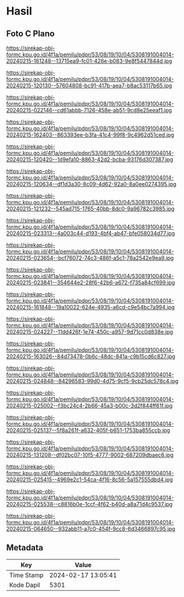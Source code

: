 # Hasil

## Foto C Plano

https://sirekap-obj-formc.kpu.go.id/4f1a/pemilu/pdpr/53/08/19/10/04/5308191004014-20240215-161248--13715ea9-fc01-426e-b083-9e8f5447844d.jpg

https://sirekap-obj-formc.kpu.go.id/4f1a/pemilu/pdpr/53/08/19/10/04/5308191004014-20240215-120130--57604808-bc91-417b-aea7-b8ac53117b65.jpg

https://sirekap-obj-formc.kpu.go.id/4f1a/pemilu/pdpr/53/08/19/10/04/5308191004014-20240215-022146--cd61abbb-7126-458e-ab51-9cd8e25eeaf1.jpg

https://sirekap-obj-formc.kpu.go.id/4f1a/pemilu/pdpr/53/08/19/10/04/5308191004014-20240215-162403--863393ee-b3fa-41c4-99f8-9c4962d51ced.jpg

https://sirekap-obj-formc.kpu.go.id/4f1a/pemilu/pdpr/53/08/19/10/04/5308191004014-20240215-120420--1d9efa10-8863-42d2-bcba-93176d307387.jpg

https://sirekap-obj-formc.kpu.go.id/4f1a/pemilu/pdpr/53/08/19/10/04/5308191004014-20240215-120634--df1d3a30-8c09-4d62-92a0-8a0ee0274395.jpg

https://sirekap-obj-formc.kpu.go.id/4f1a/pemilu/pdpr/53/08/19/10/04/5308191004014-20240215-121232--545ad715-1765-40bb-8dc0-9a96782c3985.jpg

https://sirekap-obj-formc.kpu.go.id/4f1a/pemilu/pdpr/53/08/19/10/04/5308191004014-20240215-023313--4a003c44-d193-4bf4-ab47-bfe058034d77.jpg

https://sirekap-obj-formc.kpu.go.id/4f1a/pemilu/pdpr/53/08/19/10/04/5308191004014-20240215-023654--bcf76072-74c3-486f-a5c1-78a2542e9ea9.jpg

https://sirekap-obj-formc.kpu.go.id/4f1a/pemilu/pdpr/53/08/19/10/04/5308191004014-20240215-023841--354644e2-28f6-42b6-a672-f735a84cf699.jpg

https://sirekap-obj-formc.kpu.go.id/4f1a/pemilu/pdpr/53/08/19/10/04/5308191004014-20240215-161848--19a10022-624e-4935-a6cd-c9e54bc7a994.jpg

https://sirekap-obj-formc.kpu.go.id/4f1a/pemilu/pdpr/53/08/19/10/04/5308191004014-20240215-024227--11dd426f-1e74-450c-a957-9d71cc0d838e.jpg

https://sirekap-obj-formc.kpu.go.id/4f1a/pemilu/pdpr/53/08/19/10/04/5308191004014-20240215-163026--84d73478-0b6c-48dc-841a-c9b15cd6c827.jpg

https://sirekap-obj-formc.kpu.go.id/4f1a/pemilu/pdpr/53/08/19/10/04/5308191004014-20240215-024848--84296583-99d0-4d75-9cf5-9cb25dc578c4.jpg

https://sirekap-obj-formc.kpu.go.id/4f1a/pemilu/pdpr/53/08/19/10/04/5308191004014-20240215-025002--f3bc24c4-2b66-45a3-b00c-3d2f844ff61f.jpg

https://sirekap-obj-formc.kpu.go.id/4f1a/pemilu/pdpr/53/08/19/10/04/5308191004014-20240215-025137--5f8a261f-a632-405f-b651-1753ba855ccb.jpg

https://sirekap-obj-formc.kpu.go.id/4f1a/pemilu/pdpr/53/08/19/10/04/5308191004014-20240215-131208--df02bc07-10f5-4777-9002-687209dbaec6.jpg

https://sirekap-obj-formc.kpu.go.id/4f1a/pemilu/pdpr/53/08/19/10/04/5308191004014-20240215-025415--4969e2c1-54ca-4f16-8c56-5a157555dbd4.jpg

https://sirekap-obj-formc.kpu.go.id/4f1a/pemilu/pdpr/53/08/19/10/04/5308191004014-20240215-025538--c8816b0e-1ccf-4f62-b40d-a8a71d4c9537.jpg

https://sirekap-obj-formc.kpu.go.id/4f1a/pemilu/pdpr/53/08/19/10/04/5308191004014-20240215-064650--932abb11-a7c0-454f-9cc8-6d3466897c95.jpg


## Metadata

| Key        | Value               |
| ---------- | ------------------- |
| Time Stamp | 2024-02-17 13:05:41 |
| Kode Dapil | 5301                |



